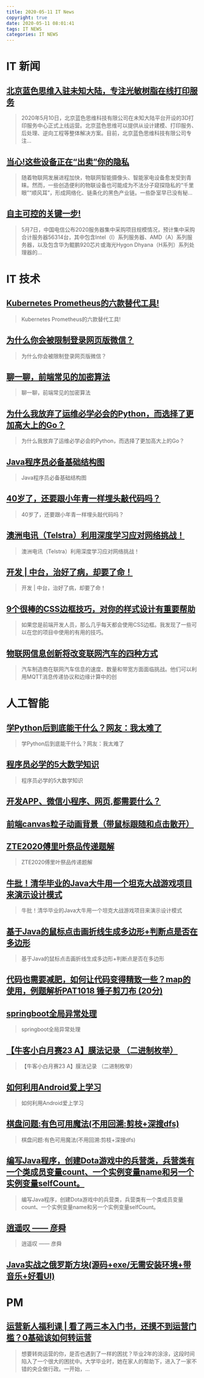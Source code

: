 ```yaml
---
title: 2020-05-11 IT News
copyright: true
date: 2020-05-11 08:01:41
tags: IT NEWS
categories: IT NEWS
---
```

# IT 新闻 
 ## [北京蓝色思维入驻未知大陆，专注光敏树脂在线打印服务](http://mp.weixin.qq.com/s?src=11&timestamp=1589155205&ver=2331&signature=VwUFChPVPLARhrPlUYnI8Ka7DGg9x4B4sAwVKs*R3QSvLVkkudpnx3UFPzhYVM6HRU7btCRc58vKBx4tgEVdERZzh2N0E-rqJQmNQMhAAKw1gKZAKNLVM95g9fn9oQUj&new=1)
 > 2020年5月10日，北京蓝色思维科技有限公司在未知大陆平台开设的3D打印服务中心正式上线运营。北京蓝色思维可以提供从设计建模、打印服务、后处理、逆向工程等整体解决方案。目前，北京蓝色思维科技有限公司专注...
 ## [当心!这些设备正在“出卖”你的隐私](http://mp.weixin.qq.com/s?src=11&timestamp=1589155205&ver=2331&signature=pg77FQWkQErGyrWQkJlTdF6R*VTMuXupLef4asjub008CPB3gwiEwCRylcteF0yYY1beXmSznpmy4ofZotLSOSaFLhuXDnga*heHUul8con0G0*b9lTyVNxKTpeNNKp8&new=1)
 > 随着物联网发展进程加快，物联网智能摄像头、智能家电设备愈发受到青睐。然而，一些创造便利的物联设备也可能成为不法分子窥探隐私的“千里眼”“顺风耳”，形成网络化、链条化的黑色产业链。一些卧室早已没有秘...
 ## [自主可控的关键一步!](http://mp.weixin.qq.com/s?src=11&timestamp=1589155205&ver=2331&signature=8RCZ9ndh9be6mFVLuhFwYYn3HQsnI7GG5DnyEvirkWE1feh62LV4V1DVdggwPiUlube7z78Hett*xSD44wFmhySNsSWgySYKviNqTFtDLJED-YF7gwGUBpT4uekJ6sgG&new=1)
 > 5月7日，中国电信公布2020服务器集中采购项目规模情况，预计集中采购合计服务器56314台，其中包含Intel（I）系列服务器、AMD（A）系列服务器，以及包含华为鲲鹏920芯片或海光Hygon Dhyana（H系列）系列处理器的...
# IT 技术 
 ## [Kubernetes Prometheus的六款替代工具!](http://netsecurity.51cto.com/art/202005/616210.htm)
 > Kubernetes Prometheus的六款替代工具!
 ## [为什么你会被限制登录网页版微信？](http://developer.51cto.com/art/202005/616177.htm)
 > 为什么你会被限制登录网页版微信？
 ## [聊一聊，前端常见的加密算法](http://zhuanlan.51cto.com/art/202005/616171.htm)
 > 聊一聊，前端常见的加密算法
 ## [为什么我放弃了运维必学必会的Python，而选择了更加高大上的Go？](http://developer.51cto.com/art/202005/616159.htm)
 > 为什么我放弃了运维必学必会的Python，而选择了更加高大上的Go？
 ## [Java程序员必备基础结构图](http://developer.51cto.com/art/202005/616156.htm)
 > Java程序员必备基础结构图
 ## [40岁了，还要跟小年青一样埋头敲代码吗？](http://news.51cto.com/art/202005/616136.htm)
 > 40岁了，还要跟小年青一样埋头敲代码吗？
 ## [澳洲电讯（Telstra）利用深度学习应对网络挑战！](http://ai.51cto.com/art/202005/616114.htm)
 > 澳洲电讯（Telstra）利用深度学习应对网络挑战！
 ## [开发 | 中台，治好了病，却要了命！](http://developer.51cto.com/art/202005/616115.htm)
 > 开发 | 中台，治好了病，却要了命！
 ## [9个很棒的CSS边框技巧，对你的样式设计有重要帮助](http://developer.51cto.com/art/202005/616213.htm)
 > 如果您是前端开发人员，那么几乎每天都会使用CSS边框。我发现了一些可以在您的项目中使用的有用的技巧。
 ## [物联网信息创新将改变联网汽车的四种方式](http://iot.51cto.com/art/202005/616212.htm)
 > 汽车制造商在联网汽车信息的速度、数量和带宽方面面临挑战。他们可以利用MQTT消息传递协议和边缘计算中的创
# 人工智能 
 ## [学Python后到底能干什么？网友：我太难了](https://blog.csdn.net/CSDNedu/article/details/101296078)
 > 学Python后到底能干什么？网友：我太难了
 ## [程序员必学的5大数学知识](https://edu.csdn.net/combo/detail/1473)
 > 程序员必学的5大数学知识
 ## [开发APP、微信小程序、网页,都需要什么？](https://blog.csdn.net/qq_43688587/article/details/105930744)
 > 
 ## [前端canvas粒子动画背景（带鼠标跟随和点击散开）](https://blog.csdn.net/DACBE/article/details/105995732)
 > 
 ## [ZTE2020傅里叶祭品传递题解](https://blog.csdn.net/weixin_42109961/article/details/106015687)
 > ZTE2020傅里叶祭品传递题解
 ## [牛批！清华毕业的Java大牛用一个坦克大战游戏项目来演示设计模式](https://blog.csdn.net/yelvgou9995/article/details/106010674)
 > 牛批！清华毕业的Java大牛用一个坦克大战游戏项目来演示设计模式
 ## [基于Java的鼠标点击画折线生成多边形+判断点是否在多边形](https://blog.csdn.net/weixin_43766126/article/details/106009198)
 > 基于Java的鼠标点击画折线生成多边形+判断点是否在多边形
 ## [代码也需要减肥，如何让代码变得精致一些？map的使用，例题解析PAT1018 锤子剪刀布 (20分)](https://blog.csdn.net/qq_43992949/article/details/106008180)
 > 
 ## [springboot全局异常处理](https://blog.csdn.net/m0_37993291/article/details/106018724)
 > springboot全局异常处理
 ## [【牛客小白月赛23 A】膜法记录 （二进制枚举）](https://blog.csdn.net/anana125/article/details/106010520)
 > 【牛客小白月赛23 A】膜法记录 （二进制枚举）
 ## [如何利用Android爱上学习](https://blog.csdn.net/weixin_43746383/article/details/106017376)
 > 如何利用Android爱上学习
 ## [棋盘问题:有色可用魔法(不用回溯:剪枝+深搜dfs)](https://blog.csdn.net/qq_44643644/article/details/106018988)
 > 棋盘问题:有色可用魔法(不用回溯:剪枝+深搜dfs)
 ## [编写Java程序，创建Dota游戏中的兵营类，兵营类有一个类成员变量count、一个实例变量name和另一个实例变量selfCount。](https://blog.csdn.net/weixin_44893902/article/details/106018720)
 > 编写Java程序，创建Dota游戏中的兵营类，兵营类有一个类成员变量count、一个实例变量name和另一个实例变量selfCount。
 ## [逍遥叹 —— 彦舜](https://blog.csdn.net/YanShun_Java/article/details/106004890)
 > 逍遥叹 —— 彦舜
 ## [Java实战之俄罗斯方块(源码+exe/无需安装环境+带音乐+好看UI)](https://blog.csdn.net/belongtocode/article/details/105979473)
 > 
# PM 
 ## [运营新人福利课 | 看了两三本入门书，还摸不到运营门槛？0基础该如何转运营](http://www.woshipm.com/open/3842248.html)
 > 想要转岗运营的你，是否也遇到了一样的困扰？毕业2年的涂涂，这段时间陷入了一个很大的困扰中。大学毕业时，她在家人的帮助下，进入了一家不错的央企做行政。一开始，...

    